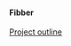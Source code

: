 #### Fibber

[Project outline](https://github.com/turingschool/challenges/blob/master/fibber.markdown)
